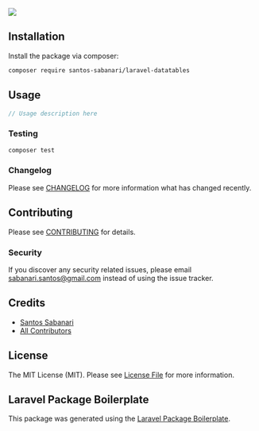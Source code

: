 ![](https://banners.beyondco.de/Laravel%20Datatables.png?theme=light&packageManager=composer+require&packageName=santos-sabanari%2Flaravel-datatables&pattern=texture&style=style_1&description=A+minimalist+datatables&md=1&showWatermark=0&fontSize=100px&images=code)

## Installation

Install the package via composer:

```bash
composer require santos-sabanari/laravel-datatables
```

## Usage

``` php
// Usage description here
```

### Testing

``` bash
composer test
```

### Changelog

Please see [CHANGELOG](CHANGELOG.md) for more information what has changed recently.

## Contributing

Please see [CONTRIBUTING](CONTRIBUTING.md) for details.

### Security

If you discover any security related issues, please email sabanari.santos@gmail.com instead of using the issue tracker.

## Credits

- [Santos Sabanari](https://github.com/santos-sabanari)
- [All Contributors](../../contributors)

## License

The MIT License (MIT). Please see [License File](LICENSE.md) for more information.

## Laravel Package Boilerplate

This package was generated using the [Laravel Package Boilerplate](https://laravelpackageboilerplate.com).
